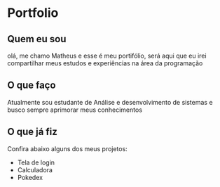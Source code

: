 # Portfolio

## Quem eu sou
olá, me chamo Matheus e esse é meu portifólio, será aqui que eu irei compartilhar meus estudos e experiências na área da programação

## O que faço
Atualmente sou estudante de Análise e desenvolvimento de sistemas e busco sempre aprimorar meus conhecimentos

## O que já fiz
Confira abaixo alguns dos meus projetos:

* Tela de login
* Calculadora 
* Pokedex
